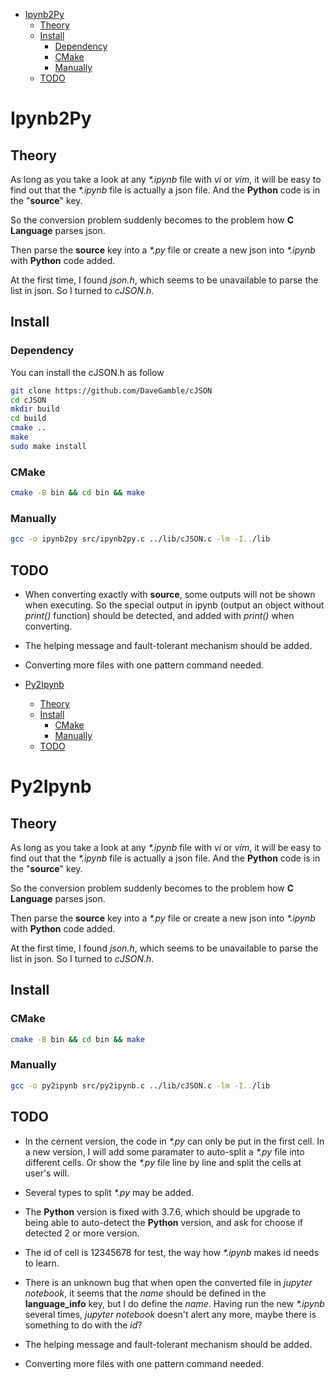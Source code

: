 * [Ipynb2Py](#ipynb2py)
   * [Theory](#theory)
   * [Install](#install)
      * [Dependency](#dependency)
      * [CMake](#cmake)
      * [Manually](#manually)
   * [TODO](#todo)

# Ipynb2Py

## Theory

As long as you take a look at any *\*.ipynb* file with *vi* or *vim*, it will be easy to find out that the *\*.ipynb* file is actually a json file. And the **Python** code is in the "**source**" key.

So the conversion problem suddenly becomes to the problem how **C Language** parses json.

Then parse the **source** key into a *\*.py* file or create a new json into *\*.ipynb* with **Python** code added.

At the first time, I found *json.h*, which seems to be unavailable to parse the list in json. So I turned to *cJSON.h*.

## Install

### Dependency

You can install the cJSON.h as follow

```bash
git clone https://github.com/DaveGamble/cJSON
cd cJSON
mkdir build
cd build
cmake ..
make
sudo make install
```

### CMake

```bash
cmake -B bin && cd bin && make
```

### Manually

```bash
gcc -o ipynb2py src/ipynb2py.c ../lib/cJSON.c -lm -I../lib
```

## TODO

* When converting exactly with **source**, some outputs will not be shown when executing. So the special output in ipynb (output an object without *print()* function) should be detected, and added with *print()* when converting.

* The helping message and fault-tolerant mechanism should be added.

* Converting more files with one pattern command needed.

* [Py2Ipynb](#py2ipynb)
   * [Theory](#theory)
   * [Install](#install)
      * [CMake](#cmake)
      * [Manually](#manually)
   * [TODO](#todo)

# Py2Ipynb

## Theory

As long as you take a look at any *\*.ipynb* file with *vi* or *vim*, it will be easy to find out that the *\*.ipynb* file is actually a json file. And the **Python** code is in the "**source**" key.

So the conversion problem suddenly becomes to the problem how **C Language** parses json.

Then parse the **source** key into a *\*.py* file or create a new json into *\*.ipynb* with **Python** code added.

At the first time, I found *json.h*, which seems to be unavailable to parse the list in json. So I turned to *cJSON.h*.

## Install

### CMake

```bash
cmake -B bin && cd bin && make
```

### Manually

```bash
gcc -o py2ipynb src/py2ipynb.c ../lib/cJSON.c -lm -I../lib
```

## TODO

* In the cernent version, the code in *\*.py* can only be put in the first cell. In a new version, I will add some paramater to auto-split a *\*.py* file into different cells. Or show the *\*.py* file line by line and split the cells at user's will.

* Several types to split *\*.py* may be added.

* The **Python** version is fixed with 3.7.6, which should be upgrade to being able to auto-detect the **Python** version, and ask for choose if detected 2 or more version.

* The id of cell is 12345678 for test, the way how *\*.ipynb* makes id needs to learn.

* There is an unknown bug that when open the converted file in *jupyter notebook*, it seems that the *name* should be defined in the **language_info** key, but I do define the *name*. Having run the new *\*.ipynb* several times, *jupyter notebook* doesn't alert any more, maybe there is something to do with the *id*?

* The helping message and fault-tolerant mechanism should be added.

* Converting more files with one pattern command needed.

